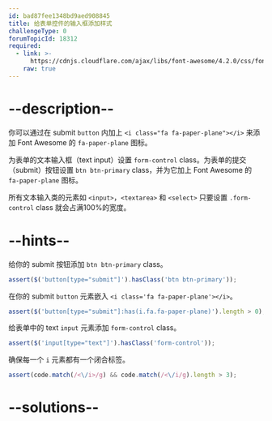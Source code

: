 ```yaml
---
id: bad87fee1348bd9aed908845
title: 给表单控件的输入框添加样式
challengeType: 0
forumTopicId: 18312
required:
  - link: >-
      https://cdnjs.cloudflare.com/ajax/libs/font-awesome/4.2.0/css/font-awesome.css
    raw: true
---
```


# --description--

你可以通过在 submit `button` 内加上 `<i class="fa fa-paper-plane"></i>` 来添加 Font Awesome 的 `fa-paper-plane` 图标。

为表单的文本输入框（text input）设置 `form-control` class。为表单的提交（submit）按钮设置 `btn btn-primary` class，并为它加上 Font Awesome 的 `fa-paper-plane` 图标。

所有文本输入类的元素如 `<input>`，`<textarea>` 和 `<select>` 只要设置 `.form-control` class 就会占满100%的宽度。

# --hints--

给你的 submit 按钮添加 `btn btn-primary` class。

```js
assert($('button[type="submit"]').hasClass('btn btn-primary'));
```

在你的 submit `button` 元素嵌入 `<i class='fa fa-paper-plane'></i>`。

```js
assert($('button[type="submit"]:has(i.fa.fa-paper-plane)').length > 0);
```

给表单中的 text `input` 元素添加 `form-control` class。

```js
assert($('input[type="text"]').hasClass('form-control'));
```

确保每一个 `i` 元素都有一个闭合标签。

```js
assert(code.match(/<\/i>/g) && code.match(/<\/i/g).length > 3);
```

# --solutions--

